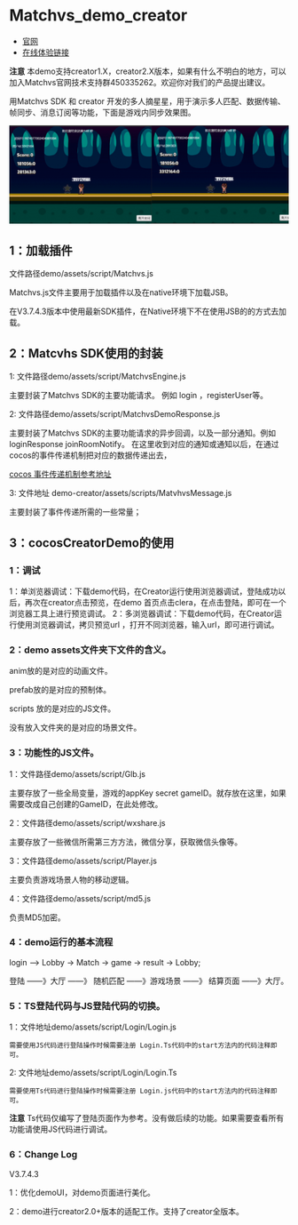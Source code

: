 # Matchvs_demo_creator
- [官网](http://www.matchvs.com/serviceDownload)
- [在线体验链接](http://demo.matchvs.com/demo-creator/)

**注意** 本demo支持creator1.X，creator2.X版本，如果有什么不明白的地方，可以加入Matchvs官网技术支持群450335262。欢迎你对我们的产品提出建议。

用Matchvs SDK 和 creator 开发的多人摘星星，用于演示多人匹配、数据传输、帧同步、消息订阅等功能，下面是游戏内同步效果图。

![conv_ops](demo.gif) 

## 1：加载插件

文件路径demo/assets/script/Matchvs.js

Matchvs.js文件主要用于加载插件以及在native环境下加载JSB。

在V3.7.4.3版本中使用最新SDK插件，在Native环境下不在使用JSB的的方式去加载。

## 2：Matcvhs SDK使用的封装

 1: 文件路径demo/assets/script/MatchvsEngine.js

主要封装了Matchvs SDK的主要功能请求。 例如 login ，registerUser等。

 2: 文件路径demo/assets/script/MatchvsDemoResponse.js

主要封装了Matchvs SDK的主要功能请求的异步回调，以及一部分通知。例如 loginResponse joinRoomNotify。 在这里收到对应的通知或通知以后，在通过 cocos的事件传递机制把对应的数据传递出去，

[cocos 事件传递机制参考地址 ](http://docs.cocos.com/creator/manual/zh/scripting/events.html?h=%E4%BA%8B%E4%BB%B6%E4%BC%A0%E9%80%92)

 3: 文件地址 demo-creator/assets/scripts/MatvhvsMessage.js

主要封装了事件传递所需的一些常量；

## 3：cocosCreatorDemo的使用

### 1：调试

 1：单浏览器调试：下载demo代码，在Creator运行使用浏览器调试，登陆成功以后，再次在creator点击预览，在demo 首页点击clera，在点击登陆，即可在一个浏览器工具上进行预览调试。
 2：多浏览器调试：下载demo代码，在Creator运行使用浏览器调试，拷贝预览url ，打开不同浏览器，输入url，即可进行调试。

### 2：demo assets文件夹下文件的含义。

anim放的是对应的动画文件。 

prefab放的是对应的预制体。

scripts 放的是对应的JS文件。

没有放入文件夹的是对应的场景文件。

### 3：功能性的JS文件。

 1：文件路径demo/assets/script/Glb.js

主要存放了一些全局变量，游戏的appKey  secret gameID。就存放在这里，如果需要改成自己创建的GameID，在此处修改。

 2：文件路径demo/assets/script/wxshare.js

主要存放了一些微信所需第三方方法，微信分享，获取微信头像等。

 3：文件路径demo/assets/script/Player.js

主要负责游戏场景人物的移动逻辑。

 4：文件路径demo/assets/script/md5.js

负责MD5加密。


### 4：demo运行的基本流程

login —> Lobby -> Match -> game -> result -> Lobby;

登陆 ——》大厅 ——》 随机匹配 ——》游戏场景 ——》 结算页面 ——》大厅。


### 5：TS登陆代码与JS登陆代码的切换。

  1：文件地址demo/assets/script/Login/Login.js
	
	需要使用JS代码进行登陆操作时候需要注册 Login.Ts代码中的start方法内的代码注释即可。
  
  2: 文件地址demo/assets/script/Login/Login.Ts
		
	需要使用Ts代码进行登陆操作时候需要注册 Login.js代码中的start方法内的代码注释即可。 	
		
**注意** Ts代码仅编写了登陆页面作为参考。没有做后续的功能。如果需要查看所有功能请使用JS代码进行调试。
		
### 6：Change Log

V3.7.4.3

1：优化demoUI，对demo页面进行美化。

2：demo进行creator2.0+版本的适配工作。支持了creator全版本。







